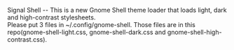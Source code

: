 Signal Shell -- This is a new Gnome Shell theme loader that loads light, dark and high-contrast stylesheets.         
Please put 3 files in ~/.config/gnome-shell. Those files are in this repo(gnome-shell-light.css, gnome-shell-dark.css and gnome-shell-high-contrast.css). 
